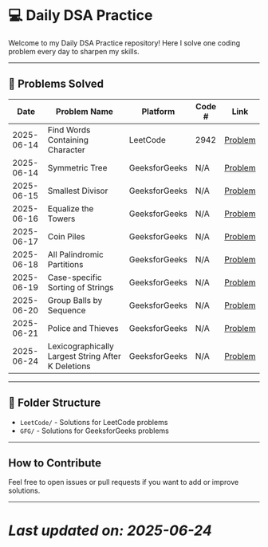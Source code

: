 # 💻 Daily DSA Practice

Welcome to my Daily DSA Practice repository! Here I solve one coding problem every day to sharpen my skills.

---

## 📅 Problems Solved

| Date       | Problem Name                      | Platform       | Code # | Link                                                                                 |
|------------|-----------------------------------|----------------|--------|--------------------------------------------------------------------------------------|
| 2025-06-14 | Find Words Containing Character   | LeetCode       | 2942   | [Problem](https://leetcode.com/problems/2942-find-words-containing-character)        |
| 2025-06-14 | Symmetric Tree                    | GeeksforGeeks  | N/A    | [Problem](https://practice.geeksforgeeks.org/problems/symmetric-tree/1)              |
| 2025-06-15 | Smallest Divisor                  | GeeksforGeeks  | N/A    | [Problem](https://www.geeksforgeeks.org/problems/smallest-divisor/1)                |
| 2025-06-16 | Equalize the Towers               | GeeksforGeeks  | N/A    | [Problem](https://www.geeksforgeeks.org/problems/equalize-the-towers/1)             |
| 2025-06-17 | Coin Piles                        | GeeksforGeeks  | N/A    | [Problem](https://www.geeksforgeeks.org/problems/coin-piles5152/1)                  |
| 2025-06-18 | All Palindromic Partitions        | GeeksforGeeks  | N/A    | [Problem](https://www.geeksforgeeks.org/problems/find-all-possible-palindromic-partitions-of-a-string/1)      |
| 2025-06-19 | Case-specific Sorting of Strings | GeeksforGeeks  | N/A    | [Problem](https://www.geeksforgeeks.org/problems/case-specific-sorting-of-strings4845/1) |
| 2025-06-20 | Group Balls by Sequence           | GeeksforGeeks  | N/A    | [Problem](https://www.geeksforgeeks.org/problems/group-balls-by-sequence/1)                                              |
| 2025-06-21 | Police and Thieves               | GeeksforGeeks  | N/A    | [Problem](https://www.geeksforgeeks.org/problems/police-and-thieves--141631/1)                                                  |
| 2025-06-24 | Lexicographically Largest String After K Deletions | GeeksforGeeks | N/A    | [Problem](https://www.geeksforgeeks.org/problems/lexicographically-largest-string-after-deleting-k-characters/1)           |

---

## 📂 Folder Structure

- `LeetCode/` - Solutions for LeetCode problems  
- `GFG/` - Solutions for GeeksforGeeks problems  

---

## How to Contribute

Feel free to open issues or pull requests if you want to add or improve solutions.

---

# *Last updated on: 2025-06-24*
